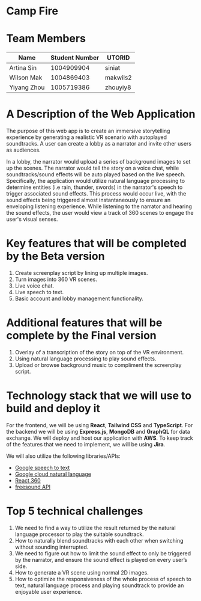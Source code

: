 # Camp Fire
# Team Members
| Name        | Student Number | UTORID   |
|-------------|----------------|----------|
| Artina Sin  | 1004909904     | siniat   |
| Wilson Mak  | 1004869403     | makwils2 |
| Yiyang Zhou | 1005719386     | zhouyiy8 |
# A Description of the Web Application
The purpose of this web app is to create an immersive storytelling experience by generating a realistic VR scenario with autoplayed soundtracks. A user can create a lobby as a narrator and invite other users as audiences.

In a lobby, the narrator would upload a series of background images to set up the scenes. The narrator would tell the story on a voice chat, while soundtracks/sound effects will be auto played based on the live speech. Specifically, the application would utilize natural language processing to determine entities (i.e rain, thunder, swords) in the narrator's speech to trigger associated sound effects. This process would occur live, with the sound effects being triggered almost instantaneously to ensure an enveloping listening experience. While listening to the narrator and hearing the sound effects, the user would view a track of 360 scenes to engage the user's visual senses. 
# Key features that will be completed by the Beta version
1. Create screenplay script by lining up multiple images.
2. Turn images into 360 VR scenes.
3. Live voice chat. 
4. Live speech to text.
5. Basic account and lobby management functionality.
# Additional features that will be complete by the Final version
1. Overlay of a transcription of the story on top of the VR environment.
2. Using natural language processing to play sound effects.
3. Upload or browse background music to compliment the screenplay script.
# Technology stack that we will use to build and deploy it
For the frontend, we will be using **React**, **Tailwind CSS** and **TypeScript**.
For the backend we will be using **Express.js**, **MongoDB** and **GraphQL** for data exchange. 
We will deploy and host our application with **AWS**.
To keep track of the features that we need to implement, we will be using **Jira**.

We will also utilize the following libraries/APIs:
- [Google speech to text](https://cloud.google.com/speech-to-text?utm_source=google&utm_medium=cpc&utm_campaign=na-CA-all-en-dr-bkws-all-all-trial-p-dr-1011347&utm_content=text-ad-none-any-DEV_c-CRE_553163282119-ADGP_Desk%20%7C%20BKWS%20-%20PHR%20%7C%20Txt%20~%20AI%20%26%20ML%20~%20Speech-to-Text_Speech%20to%20Text_General-KWID_43700066945310816-kwd-307155559603&utm_term=KW_google%20speech-ST_google%20speech&gclid=CjwKCAiAsYyRBhACEiwAkJFKos802bLXiU0rf-73UiKOpsAcb-rbhud2Fb4k_VUcMUs1w8YeZyHIIRoCX8EQAvD_BwE&gclsrc=aw.ds)
- [Google cloud natural language](https://cloud.google.com/natural-language?utm_source=google&utm_medium=cpc&utm_campaign=na-CA-all-en-dr-skws-all-all-trial-p-dr-1011347&utm_content=text-ad-none-any-DEV_c-CRE_532162994877-ADGP_Desk%20%7C%20SKWS%20-%20PHR%20%7C%20Txt%20~%20Cloud%20Natural%20Language-KWID_43700064911459760-kwd-912789485721&utm_term=KW_natural%20language-ST_Natural%20language&gclid=CjwKCAiAsYyRBhACEiwAkJFKojTT0tTGSQP7FXm55CvI3Pb85DtZDs8THteQrT56SGH1eSFLNLT0DhoCC_QQAvD_BwE&gclsrc=aw.ds)
- [React 360](https://www.npmjs.com/package/react-360)
- [freesound API](https://freesound.org/docs/api/)
 
# Top 5 technical challenges
1. We need to find a way to utilize the result returned by the natural language processor to play the suitable soundtrack.
2. How to naturally blend soundtracks with each other when switching without sounding interrupted.
3. We need to figure out how to limit the sound effect to only be triggered by the narrator, and ensure the sound effect is played on every user’s side.
4. How to generate a VR scene using normal 2D images.
5. How to optimize the responsiveness of the whole process of speech to text, natural language process and playing soundtrack to provide an enjoyable user experience.
